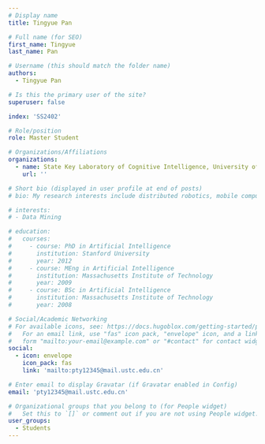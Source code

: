 ```yaml
---
# Display name
title: Tingyue Pan

# Full name (for SEO)
first_name: Tingyue
last_name: Pan

# Username (this should match the folder name)
authors:
  - Tingyue Pan

# Is this the primary user of the site?
superuser: false

index: 'SS2402'

# Role/position
role: Master Student

# Organizations/Affiliations
organizations:
  - name: State Key Laboratory of Cognitive Intelligence, University of Science and Technology of China
    url: ''

# Short bio (displayed in user profile at end of posts)
# bio: My research interests include distributed robotics, mobile computing and programmable matter.

# interests:
# - Data Mining

# education:
#   courses:
#     - course: PhD in Artificial Intelligence
#       institution: Stanford University
#       year: 2012
#     - course: MEng in Artificial Intelligence
#       institution: Massachusetts Institute of Technology
#       year: 2009
#     - course: BSc in Artificial Intelligence
#       institution: Massachusetts Institute of Technology
#       year: 2008

# Social/Academic Networking
# For available icons, see: https://docs.hugoblox.com/getting-started/page-builder/#icons
#   For an email link, use "fas" icon pack, "envelope" icon, and a link in the
#   form "mailto:your-email@example.com" or "#contact" for contact widget.
social:
  - icon: envelope
    icon_pack: fas
    link: 'mailto:pty12345@mail.ustc.edu.cn'

# Enter email to display Gravatar (if Gravatar enabled in Config)
email: 'pty12345@mail.ustc.edu.cn'

# Organizational groups that you belong to (for People widget)
#   Set this to `[]` or comment out if you are not using People widget.
user_groups:
  - Students
---
```


